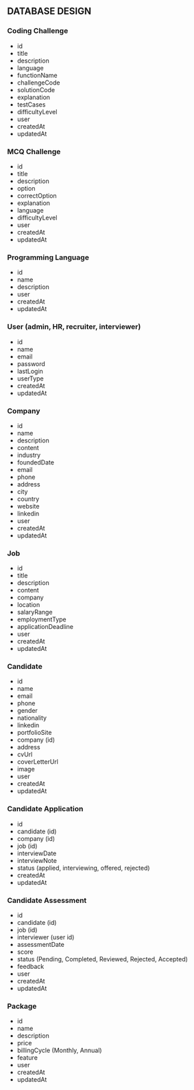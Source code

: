 
## DATABASE DESIGN

### Coding Challenge

- id
- title
- description
- language
- functionName
- challengeCode
- solutionCode
- explanation
- testCases
- difficultyLevel
- user
- createdAt
- updatedAt

### MCQ Challenge

- id
- title
- description
- option
- correctOption
- explanation
- language
- difficultyLevel
- user
- createdAt
- updatedAt

### Programming Language

- id
- name
- description
- user
- createdAt
- updatedAt

### User (admin, HR, recruiter, interviewer)

- id
- name
- email
- password
- lastLogin
- userType
- createdAt
- updatedAt

### Company

- id
- name
- description
- content
- industry
- foundedDate
- email
- phone
- address
- city
- country
- website
- linkedin
- user
- createdAt
- updatedAt

### Job

- id
- title
- description
- content
- company
- location
- salaryRange
- employmentType
- applicationDeadline
- user
- createdAt
- updatedAt

### Candidate

- id
- name
- email
- phone
- gender
- nationality
- linkedin
- portfolioSite
- company (id)
- address
- cvUrl
- coverLetterUrl
- image
- user
- createdAt
- updatedAt

### Candidate Application

- id
- candidate (id)
- company (id)
- job (id)
- interviewDate
- interviewNote
- status (applied, interviewing, offered, rejected)
- createdAt
- updatedAt

### Candidate Assessment

- id
- candidate (id)
- job (id)
- interviewer (user id)
- assessmentDate
- score
- status (Pending, Completed, Reviewed, Rejected, Accepted)
- feedback
- user
- createdAt
- updatedAt

### Package

- id
- name
- description
- price
- billingCycle (Monthly, Annual)
- feature
- user
- createdAt
- updatedAt